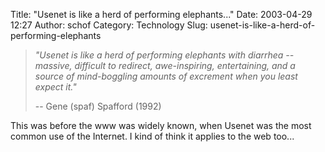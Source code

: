 Title: "Usenet is like a herd of performing elephants..."
Date: 2003-04-29 12:27
Author: schof
Category: Technology
Slug: usenet-is-like-a-herd-of-performing-elephants

> *"Usenet is like a herd of performing elephants with diarrhea --
> massive, difficult to redirect, awe-inspiring, entertaining, and a
> source of mind-boggling amounts of excrement when you least expect
> it."*
>
> -- Gene (spaf) Spafford (1992)

This was before the www was widely known, when Usenet was the most
common use of the Internet. I kind of think it applies to the web too...

